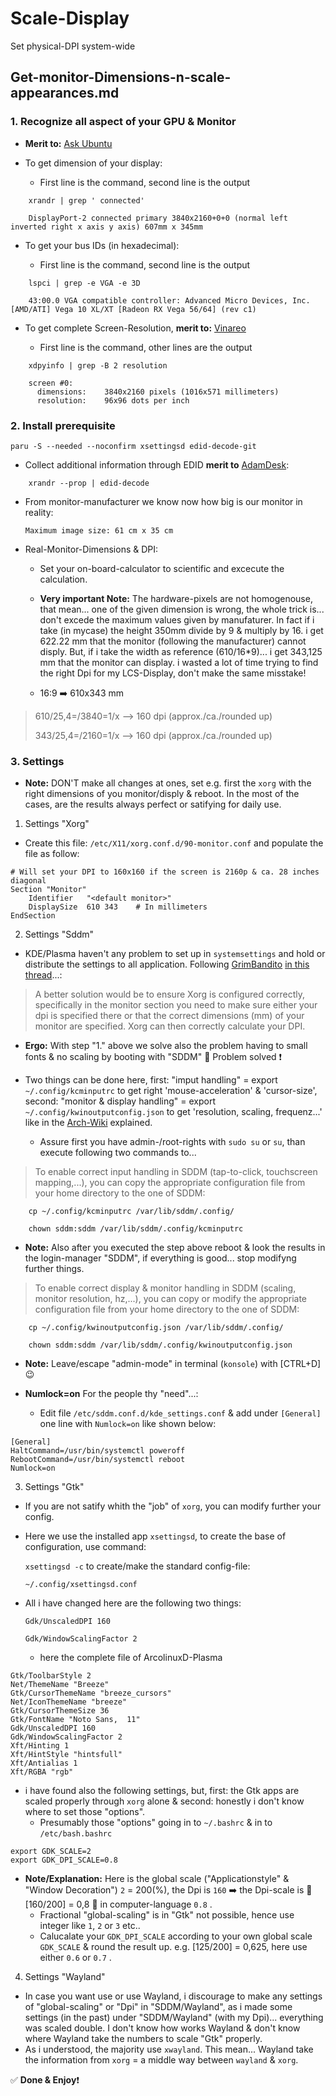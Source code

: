 # Scale-Display
Set physical-DPI system-wide
## Get-monitor-Dimensions-n-scale-appearances.md

### 1. Recognize all aspect of your GPU & Monitor

* **Merit to:** [Ask Ubuntu](https://askubuntu.com/questions/736113/how-can-i-get-my-laptops-monitor-size)

*   To get dimension of your display:

    * First line is the command, second line is the output

```
    xrandr | grep ' connected'

    DisplayPort-2 connected primary 3840x2160+0+0 (normal left inverted right x axis y axis) 607mm x 345mm
```

*   To get your bus IDs (in hexadecimal):


    * First line is the command, second line is the output

```
    lspci | grep -e VGA -e 3D

    43:00.0 VGA compatible controller: Advanced Micro Devices, Inc. [AMD/ATI] Vega 10 XL/XT [Radeon RX Vega 56/64] (rev c1)
```

* To get complete Screen-Resolution, **merit to:** [Vinareo](https://winaero.com/find-change-screen-dpi-linux/)


    * First line is the command, other lines are the output

```
    xdpyinfo | grep -B 2 resolution

    screen #0:
      dimensions:    3840x2160 pixels (1016x571 millimeters)
      resolution:    96x96 dots per inch

```

### 2. Install prerequisite

```
paru -S --needed --noconfirm xsettingsd edid-decode-git

```
* Collect additional information through EDID **merit to** [AdamDesk](https://www.adamsdesk.com/posts/learn-to-read-edid-displayid-metadata-using-linux/):

```
    xrandr --prop | edid-decode

```

* From monitor-manufacturer we know now how big is our monitor in reality:

    `Maximum image size: 61 cm x 35 cm`

* Real-Monitor-Dimensions & DPI:

    * Set your on-board-calculator to scientific and excecute the calculation.

    * **Very important Note:** The hardware-pixels are not homogenouse, that mean... one of the given dimension is wrong, the whole trick is... don't excede the maximum values given by manufaturer. In fact if i take (in mycase) the height 350mm divide by 9 & multiply by 16. i get 622.22 mm that the monitor (following the manufacturer) cannot disply. But, if i take the width as reference (610/16*9)... i get 343,125 mm that the monitor can display. i wasted a lot of time trying to find the right Dpi for my LCS-Display, don't make the same misstake!

    * 16:9 ➡️ 610x343 mm
> 610/25,4=/3840=1/x --> 160 dpi (approx./ca./rounded up) 
>
> 343/25,4=/2160=1/x --> 160 dpi (approx./ca./rounded up)



### 3. Settings

* **Note:** DON'T make all changes at ones, set e.g. first the `xorg` with the right dimensions of you monitor/disply & reboot. In the most of the cases, are the results always perfect or satifying for daily use.

1. Settings "Xorg"

* Create this file: `/etc/X11/xorg.conf.d/90-monitor.conf` and populate the file as follow:

```
# Will set your DPI to 160x160 if the screen is 2160p & ca. 28 inches diagonal
Section "Monitor"
    Identifier   "<default monitor>"
    DisplaySize  610 343    # In millimeters
EndSection

```


2. Settings "Sddm"

* KDE/Plasma haven't any problem to set up in `systemsettings` and hold or distribute the settings to all application. Following [GrimBandito](https://bbs.archlinux.org/viewtopic.php?id=220525#:~:text=17%3A45%3A20-,GrimBandito,-Member) [in this thread](https://bbs.archlinux.org/viewtopic.php?id=220525)...:

> A better solution would be to ensure Xorg is configured correctly, specifically in the monitor section you need to make sure either your dpi is specified there or that the correct dimensions (mm) of your monitor are specified. Xorg can then correctly calculate your DPI.

* **Ergo:** With step "1." above we solve also the problem having to small fonts & no scaling by booting with "SDDM" 🟰 Problem solved ❗️

* Two things can be done here, first: "imput handling" = export `~/.config/kcminputrc` to get right 'mouse-acceleration' & 'cursor-size', second: "monitor & display handling" = export `~/.config/kwinoutputconfig.json` to get 'resolution, scaling, frequenz...' like in the [Arch-Wiki](https://wiki.archlinux.org/title/SDDM) explained.
    * Assure first you have admin-/root-rights with `sudo su` or `su`, than execute following two commands to...

> To enable correct input handling in SDDM (tap-to-click, touchscreen mapping,...), you can copy the appropriate configuration file from your home directory to the one of SDDM:

```
    cp ~/.config/kcminputrc /var/lib/sddm/.config/

    chown sddm:sddm /var/lib/sddm/.config/kcminputrc

```

* **Note:** Also after you executed the step above reboot & look the results in the login-manager "SDDM", if everything is good... stop modifyng further things.

> To enable correct display & monitor handling in SDDM (scaling, monitor resolution, hz,...), you can copy or modify the appropriate configuration file from your home directory to the one of SDDM:

```
    cp ~/.config/kwinoutputconfig.json /var/lib/sddm/.config/

    chown sddm:sddm /var/lib/sddm/.config/kwinoutputconfig.json

```

* **Note:** Leave/escape "admin-mode" in terminal (`konsole`) with [CTRL+D] 😉

* **Numlock=on** For the people thy "need"...:
    * Edit file `/etc/sddm.conf.d/kde_settings.conf` & add under `[General]` one line with `Numlock=on` like shown below:

```
[General]
HaltCommand=/usr/bin/systemctl poweroff
RebootCommand=/usr/bin/systemctl reboot
Numlock=on

```


3. Settings "Gtk"

* If you are not satify whith the "job" of `xorg`, you can modify further your config.
* Here we use the installed app `xsettingsd`, to create the base of configuration, use command:

    `xsettingsd -c` to create/make the standard config-file:

    `~/.config/xsettingsd.conf`

* All i have changed here are the following two things:

    `Gdk/UnscaledDPI 160`  
    
    `Gdk/WindowScalingFactor 2`

    * here the complete file of ArcolinuxD-Plasma

```
Gtk/ToolbarStyle 2
Net/ThemeName "Breeze"
Gtk/CursorThemeName "breeze_cursors"
Net/IconThemeName "breeze"
Gtk/CursorThemeSize 36
Gtk/FontName "Noto Sans,  11"
Gdk/UnscaledDPI 160
Gdk/WindowScalingFactor 2
Xft/Hinting 1
Xft/HintStyle "hintsfull"
Xft/Antialias 1
Xft/RGBA "rgb"

```

* i have found also the following settings, but, first: the Gtk apps are scaled properly through `xorg` alone & second: honestly i don't know where to set those "options".
    * Presumably those "options" going in to `~/.bashrc` & in to `/etc/bash.bashrc`



```
export GDK_SCALE=2
export GDK_DPI_SCALE=0.8

```

* **Note/Explanation:** Here is the global scale ("Applicationstyle" & "Window Decoration") `2` = 200(%), the Dpi is `160` ➡️ the Dpi-scale is 🟰 [160/200] = 0,8 🟰 in computer-language `0.8`   .
    * Fractional "global-scaling" is in "Gtk" not possible, hence use integer like `1`, `2` or `3` etc..
    * Calucalate your `GDK_DPI_SCALE` according to your own global scale `GDK_SCALE` & round the result up. e.g. [125/200] = 0,625, here use either `0.6` or `0.7`   .

4. Settings "Wayland"

* In case you want use or use Wayland, i discourage to make any settings of "global-scaling" or "Dpi" in "SDDM/Wayland", as i made some settings (in the past) under "SDDM/Wayland" (with my Dpi)... everything was scaled double. I don't know how works Wayland & don't know  where Wayland take the numbers to scale "Gtk" properly.
* As i understood, the majority use `xwayland`. This mean... Wayland take the information from `xorg` = a middle way between `wayland` & `xorg`.


✅ **Done & Enjoy**❗️



